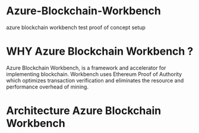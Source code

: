 # Azure-Blockchain-Workbench
azure blockchain workbench test proof of concept setup
# WHY  Azure Blockchain Workbench ?
Azure Blockchain Workbench, is a framework and accelerator for implementing blockchain. Workbench uses Ethereum Proof of Authority which optimizes transaction verification and eliminates the resource and performance overhead of mining.

# Architecture Azure Blockchain Workbench

